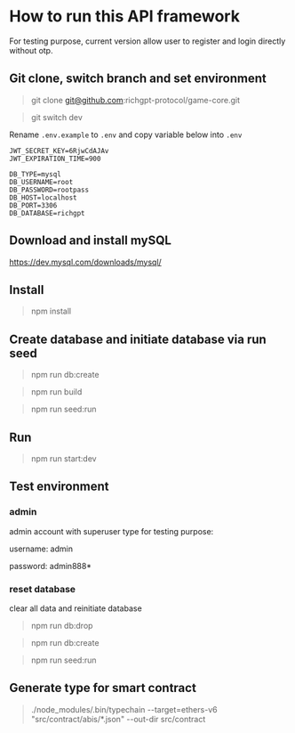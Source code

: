 # How to run this API framework

For testing purpose, current version allow user to register and login directly without otp.

## Git clone, switch branch and set environment

> git clone git@github.com:richgpt-protocol/game-core.git

> git switch dev

Rename `.env.example` to `.env` and copy variable below into `.env`

```
JWT_SECRET_KEY=6RjwCdAJAv
JWT_EXPIRATION_TIME=900

DB_TYPE=mysql
DB_USERNAME=root
DB_PASSWORD=rootpass
DB_HOST=localhost
DB_PORT=3306
DB_DATABASE=richgpt
```

## Download and install mySQL

https://dev.mysql.com/downloads/mysql/

## Install

> npm install

## Create database and initiate database via run seed

> npm run db:create

> npm run build

> npm run seed:run

## Run

> npm run start:dev

## Test environment

### admin

admin account with superuser type for testing purpose: 

username: admin

password: admin888*

### reset database

clear all data and reinitiate database

> npm run db:drop

> npm run db:create

> npm run seed:run

## Generate type for smart contract

> ./node_modules/.bin/typechain --target=ethers-v6 "src/contract/abis/*.json" --out-dir src/contract
